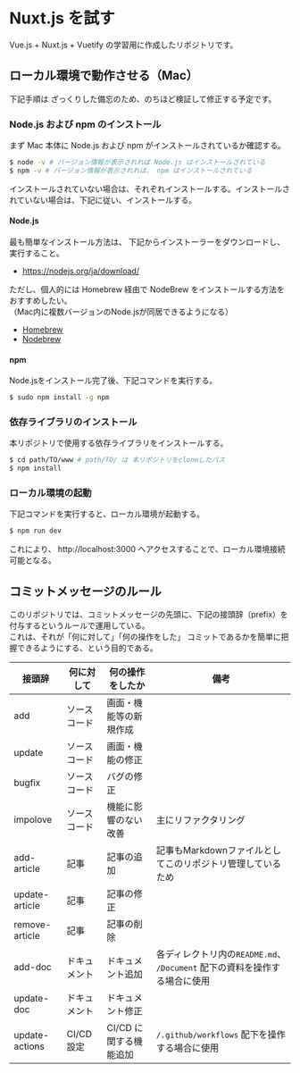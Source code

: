 # Nuxt.js を試す

Vue.js + Nuxt.js + Vuetify の学習用に作成したリポジトリです。

## ローカル環境で動作させる（Mac）

下記手順は ざっくりした備忘のため、のちほど検証して修正する予定です。

### Node.js および npm のインストール

まず Mac 本体に Node.js および npm がインストールされているか確認する。


```bash [bash]
$ node -v # バージョン情報が表示されれば Node.js はインストールされている
$ npm -v # バージョン情報が表示されれば、 npm はインストールされている
```

インストールされていない場合は、それぞれインストールする。インストールされていない場合は、下記に従い、インストールする。
#### Node.js
最も簡単なインストール方法は、 下記からインストーラーをダウンロードし、実行すること。
* https://nodejs.org/ja/download/

ただし、個人的には Homebrew 経由で NodeBrew をインストールする方法をおすすめしたい。  
（Mac内に複数バージョンのNode.jsが同居できるようになる）
* [Homebrew](https://brew.sh/index_ja)
* [Nodebrew](https://github.com/hokaccha/nodebrew) 

#### npm
Node.jsをインストール完了後、下記コマンドを実行する。
```bash
$ sudo npm install -g npm
```

### 依存ライブラリのインストール
本リポジトリで使用する依存ライブラリをインストールする。
```bash
$ cd path/TO/www # path/TO/ は 本リポジトリをcloneしたパス
$ npm install
```

### ローカル環境の起動
下記コマンドを実行すると、ローカル環境が起動する。
```bash
$ npm run dev
```
これにより、 http://localhost:3000 へアクセスすることで、ローカル環境接続可能となる。

## コミットメッセージのルール

このリポジトリでは、コミットメッセージの先頭に、下記の接頭辞（prefix）を付与するというルールで運用している。  
これは、それが「何に対して」「何の操作をした」 コミットであるかを簡単に把握できるようにする、という目的である。

接頭辞 | 何に対して | 何の操作をしたか | 備考
--- | --- | --- | ---
add | ソースコード | 画面・機能等の新規作成 | 
update | ソースコード | 画面・機能の修正 | 
bugfix | ソースコード | バグの修正 | 
impolove | ソースコード | 機能に影響のない改善 | 主にリファクタリング
add-article | 記事 | 記事の追加 | 記事もMarkdownファイルとしてこのリポジトリ管理しているため
update-article | 記事 |  記事の修正 | 
remove-article |記事 | 記事の削除 | 
add-doc | ドキュメント |ドキュメント追加 | 各ディレクトリ内の`README.md`、 `/Document` 配下の資料を操作する場合に使用
update-doc | ドキュメント | ドキュメント修正 | 
update-actions | CI/CD設定 | CI/CD に関する機能追加 | `/.github/workflows` 配下を操作する場合に使用
